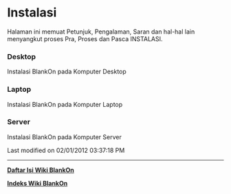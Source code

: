 # Instalasi
Halaman ini memuat Petunjuk, Pengalaman, Saran dan hal-hal lain menyangkut
proses Pra, Proses dan Pasca INSTALASI.

### Desktop
Instalasi BlankOn pada Komputer Desktop

### Laptop
Instalasi BlankOn pada Komputer Laptop

### Server
Instalasi BlankOn pada Komputer Server

Last modified on 02/01/2012 03:37:18 PM
 
 
---
[**Daftar Isi Wiki BlankOn**](/DaftarIsi/README.md)
 
[**Indeks Wiki BlankOn**](/Indeks.md)
